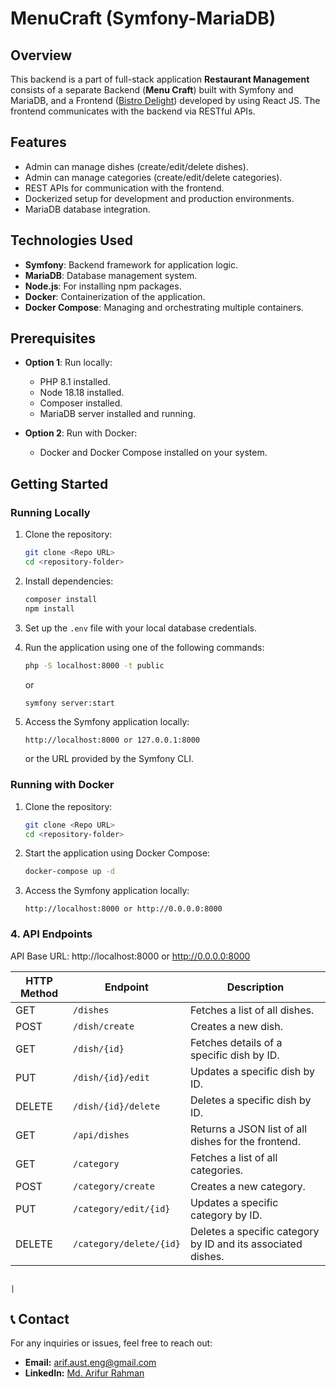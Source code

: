 # MenuCraft (Symfony-MariaDB)

## Overview

This backend is a part of full-stack application **Restaurant Management** consists of a separate Backend (**Menu Craft**) built with Symfony and MariaDB, and a Frontend ([Bistro Delight](https://github.com/Engarif3/Bistro_delight_aws)) developed by using React JS. The frontend communicates with the backend via RESTful APIs.

## Features

- Admin can manage dishes (create/edit/delete dishes).
- Admin can manage categories (create/edit/delete categories).
- REST APIs for communication with the frontend.
- Dockerized setup for development and production environments.
- MariaDB database integration.

## Technologies Used

- **Symfony**: Backend framework for application logic.
- **MariaDB**: Database management system.
- **Node.js**: For installing npm packages.
- **Docker**: Containerization of the application.
- **Docker Compose**: Managing and orchestrating multiple containers.
<!-- - **Frontend**: [Front-end repository](https://github.com/Engarif3/Bistro-delight) -->

## Prerequisites

- **Option 1**: Run locally:

  - PHP 8.1 installed.
  - Node 18.18 installed.
  - Composer installed.
  - MariaDB server installed and running.

- **Option 2**: Run with Docker:
  - Docker and Docker Compose installed on your system.

## Getting Started

### Running Locally

1. Clone the repository:

   ```bash
   git clone <Repo URL>
   cd <repository-folder>
   ```

2. Install dependencies:

   ```bash
   composer install
   npm install
   ```

3. Set up the `.env` file with your local database credentials.

4. Run the application using one of the following commands:

   ```bash
   php -S localhost:8000 -t public
   ```

   or

   ```bash
   symfony server:start
   ```

5. Access the Symfony application locally:
   ```
   http://localhost:8000 or 127.0.0.1:8000
   ```
   or the URL provided by the Symfony CLI.

### Running with Docker

1. Clone the repository:

   ```bash
   git clone <Repo URL>
   cd <repository-folder>
   ```

2. Start the application using Docker Compose:

   ```bash
   docker-compose up -d
   ```

3. Access the Symfony application locally:
   ```
   http://localhost:8000 or http://0.0.0.0:8000
   ```

### 4. API Endpoints

API Base URL: http://localhost:8000 or http://0.0.0.0:8000

| HTTP Method | Endpoint                | Description                                                  |
| ----------- | ----------------------- | ------------------------------------------------------------ |
| GET         | `/dishes`               | Fetches a list of all dishes.                                |
| POST        | `/dish/create`          | Creates a new dish.                                          |
| GET         | `/dish/{id}`            | Fetches details of a specific dish by ID.                    |
| PUT         | `/dish/{id}/edit`       | Updates a specific dish by ID.                               |
| DELETE      | `/dish/{id}/delete`     | Deletes a specific dish by ID.                               |
| GET         | `/api/dishes`           | Returns a JSON list of all dishes for the frontend.          |
| GET         | `/category`             | Fetches a list of all categories.                            |
| POST        | `/category/create`      | Creates a new category.                                      |
| PUT         | `/category/edit/{id}`   | Updates a specific category by ID.                           |
| DELETE      | `/category/delete/{id}` | Deletes a specific category by ID and its associated dishes. |

                                                                                 |

## 📞 Contact

For any inquiries or issues, feel free to reach out:

- **Email:** [arif.aust.eng@gmail.com](mailto:arif.aust.eng@gmail.com)
- **LinkedIn:** [Md. Arifur Rahman](https://www.linkedin.com/in/engarif3/)
